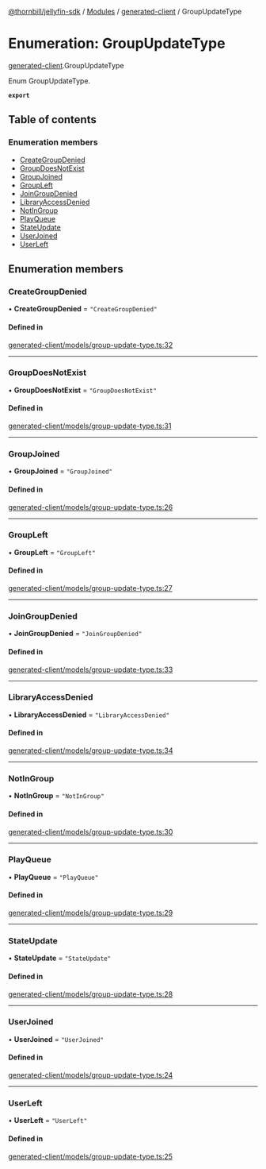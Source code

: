 [@thornbill/jellyfin-sdk](../README.md) / [Modules](../modules.md) / [generated-client](../modules/generated_client.md) / GroupUpdateType

# Enumeration: GroupUpdateType

[generated-client](../modules/generated_client.md).GroupUpdateType

Enum GroupUpdateType.

**`export`**

## Table of contents

### Enumeration members

- [CreateGroupDenied](generated_client.GroupUpdateType.md#creategroupdenied)
- [GroupDoesNotExist](generated_client.GroupUpdateType.md#groupdoesnotexist)
- [GroupJoined](generated_client.GroupUpdateType.md#groupjoined)
- [GroupLeft](generated_client.GroupUpdateType.md#groupleft)
- [JoinGroupDenied](generated_client.GroupUpdateType.md#joingroupdenied)
- [LibraryAccessDenied](generated_client.GroupUpdateType.md#libraryaccessdenied)
- [NotInGroup](generated_client.GroupUpdateType.md#notingroup)
- [PlayQueue](generated_client.GroupUpdateType.md#playqueue)
- [StateUpdate](generated_client.GroupUpdateType.md#stateupdate)
- [UserJoined](generated_client.GroupUpdateType.md#userjoined)
- [UserLeft](generated_client.GroupUpdateType.md#userleft)

## Enumeration members

### CreateGroupDenied

• **CreateGroupDenied** = `"CreateGroupDenied"`

#### Defined in

[generated-client/models/group-update-type.ts:32](https://github.com/thornbill/jellyfin-sdk-typescript/blob/1142a3e/src/generated-client/models/group-update-type.ts#L32)

___

### GroupDoesNotExist

• **GroupDoesNotExist** = `"GroupDoesNotExist"`

#### Defined in

[generated-client/models/group-update-type.ts:31](https://github.com/thornbill/jellyfin-sdk-typescript/blob/1142a3e/src/generated-client/models/group-update-type.ts#L31)

___

### GroupJoined

• **GroupJoined** = `"GroupJoined"`

#### Defined in

[generated-client/models/group-update-type.ts:26](https://github.com/thornbill/jellyfin-sdk-typescript/blob/1142a3e/src/generated-client/models/group-update-type.ts#L26)

___

### GroupLeft

• **GroupLeft** = `"GroupLeft"`

#### Defined in

[generated-client/models/group-update-type.ts:27](https://github.com/thornbill/jellyfin-sdk-typescript/blob/1142a3e/src/generated-client/models/group-update-type.ts#L27)

___

### JoinGroupDenied

• **JoinGroupDenied** = `"JoinGroupDenied"`

#### Defined in

[generated-client/models/group-update-type.ts:33](https://github.com/thornbill/jellyfin-sdk-typescript/blob/1142a3e/src/generated-client/models/group-update-type.ts#L33)

___

### LibraryAccessDenied

• **LibraryAccessDenied** = `"LibraryAccessDenied"`

#### Defined in

[generated-client/models/group-update-type.ts:34](https://github.com/thornbill/jellyfin-sdk-typescript/blob/1142a3e/src/generated-client/models/group-update-type.ts#L34)

___

### NotInGroup

• **NotInGroup** = `"NotInGroup"`

#### Defined in

[generated-client/models/group-update-type.ts:30](https://github.com/thornbill/jellyfin-sdk-typescript/blob/1142a3e/src/generated-client/models/group-update-type.ts#L30)

___

### PlayQueue

• **PlayQueue** = `"PlayQueue"`

#### Defined in

[generated-client/models/group-update-type.ts:29](https://github.com/thornbill/jellyfin-sdk-typescript/blob/1142a3e/src/generated-client/models/group-update-type.ts#L29)

___

### StateUpdate

• **StateUpdate** = `"StateUpdate"`

#### Defined in

[generated-client/models/group-update-type.ts:28](https://github.com/thornbill/jellyfin-sdk-typescript/blob/1142a3e/src/generated-client/models/group-update-type.ts#L28)

___

### UserJoined

• **UserJoined** = `"UserJoined"`

#### Defined in

[generated-client/models/group-update-type.ts:24](https://github.com/thornbill/jellyfin-sdk-typescript/blob/1142a3e/src/generated-client/models/group-update-type.ts#L24)

___

### UserLeft

• **UserLeft** = `"UserLeft"`

#### Defined in

[generated-client/models/group-update-type.ts:25](https://github.com/thornbill/jellyfin-sdk-typescript/blob/1142a3e/src/generated-client/models/group-update-type.ts#L25)
